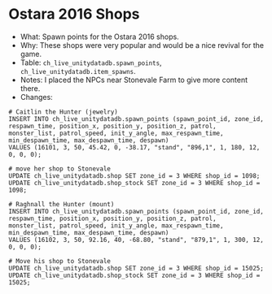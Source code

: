 # Ostara 2016 Shops

* What: Spawn points for the Ostara 2016 shops.
* Why: These shops were very popular and would be a nice revival for the game.
* Table: `ch_live_unitydatadb.spawn_points`, `ch_live_unitydatadb.item_spawns`.
* Notes: I placed the NPCs near Stonevale Farm to give more content there.
* Changes:
```
# Caitlin the Hunter (jewelry)
INSERT INTO ch_live_unitydatadb.spawn_points (spawn_point_id, zone_id, respawn_time, position_x, position_y, position_z, patrol, monster_list, patrol_speed, init_y_angle, max_respawn_time, min_despawn_time, max_despawn_time, despawn)
VALUES (16101, 3, 50, 45.42, 0, -38.17, "stand", "896,1", 1, 180, 12, 0, 0, 0);

# move her shop to Stonevale
UPDATE ch_live_unitydatadb.shop SET zone_id = 3 WHERE shop_id = 1098;
UPDATE ch_live_unitydatadb.shop_stock SET zone_id = 3 WHERE shop_id = 1098;

# Raghnall the Hunter (mount)
INSERT INTO ch_live_unitydatadb.spawn_points (spawn_point_id, zone_id, respawn_time, position_x, position_y, position_z, patrol, monster_list, patrol_speed, init_y_angle, max_respawn_time, min_despawn_time, max_despawn_time, despawn)
VALUES (16102, 3, 50, 92.16, 40, -68.80, "stand", "879,1", 1, 300, 12, 0, 0, 0);

# Move his shop to Stonevale
UPDATE ch_live_unitydatadb.shop SET zone_id = 3 WHERE shop_id = 15025;
UPDATE ch_live_unitydatadb.shop_stock SET zone_id = 3 WHERE shop_id = 15025;
```
